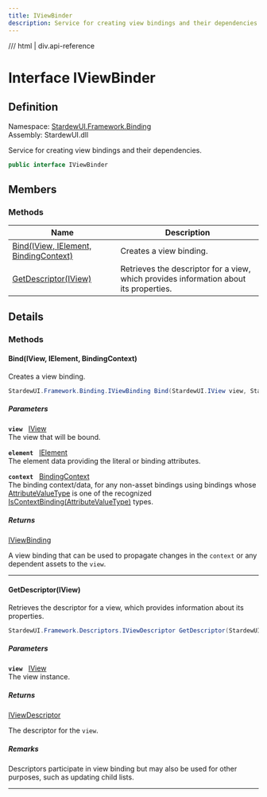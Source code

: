 ```yaml
---
title: IViewBinder
description: Service for creating view bindings and their dependencies.
---
```


<link rel="stylesheet" href="/StardewUI/stylesheets/reference.css" />

/// html | div.api-reference

# Interface IViewBinder

## Definition

<div class="api-definition" markdown>

Namespace: [StardewUI.Framework.Binding](index.md)  
Assembly: StardewUI.dll  

</div>

Service for creating view bindings and their dependencies.

```cs
public interface IViewBinder
```

## Members

### Methods

 | Name | Description |
| --- | --- |
| [Bind(IView, IElement, BindingContext)](#bindiview-ielement-bindingcontext) | Creates a view binding. | 
| [GetDescriptor(IView)](#getdescriptoriview) | Retrieves the descriptor for a view, which provides information about its properties. | 

## Details

### Methods

#### Bind(IView, IElement, BindingContext)

Creates a view binding.

```cs
StardewUI.Framework.Binding.IViewBinding Bind(StardewUI.IView view, StardewUI.Framework.Dom.IElement element, StardewUI.Framework.Binding.BindingContext context);
```

##### Parameters

**`view`** &nbsp; [IView](../../iview.md)  
The view that will be bound.

**`element`** &nbsp; [IElement](../dom/ielement.md)  
The element data providing the literal or binding attributes.

**`context`** &nbsp; [BindingContext](bindingcontext.md)  
The binding context/data, for any non-asset bindings using bindings whose [AttributeValueType](../grammar/attributevaluetype.md) is one of the recognized [IsContextBinding(AttributeValueType)](../grammar/attributevaluetypeextensions.md#iscontextbindingattributevaluetype) types.

##### Returns

[IViewBinding](iviewbinding.md)

  A view binding that can be used to propagate changes in the `context` or any dependent assets to the `view`.

-----

#### GetDescriptor(IView)

Retrieves the descriptor for a view, which provides information about its properties.

```cs
StardewUI.Framework.Descriptors.IViewDescriptor GetDescriptor(StardewUI.IView view);
```

##### Parameters

**`view`** &nbsp; [IView](../../iview.md)  
The view instance.

##### Returns

[IViewDescriptor](../descriptors/iviewdescriptor.md)

  The descriptor for the `view`.

##### Remarks

Descriptors participate in view binding but may also be used for other purposes, such as updating child lists.

-----

